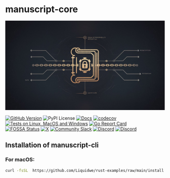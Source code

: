 # manuscript-core

![manuscript](./images/manuscript_logo.jpeg)

[![GitHub Version](https://img.shields.io/github/tag-pre/Liquidwe/rust-examples?label=Version&color=D4B68C)](https://github.com/chainbase-labs/manuscript-core/releases)
![PyPI License](https://img.shields.io/pypi/l/quixstreams?label=Licence&color=D4B68C)
[![Docs](https://img.shields.io/badge/docs-chainbase.com-0345b2?label=Docs&color=D4B68C)](https://docs.chainbase.com/core-concepts/manuscript/overview#core-values-and-capabilities-of-manuscript)
<a href="https://codecov.io/gh/kool-dev/kool"><img src="https://codecov.io/gh/kool-dev/kool/branch/main/graph/badge.svg" alt="codecov"></a>
[![Tests on Linux, MacOS and Windows](https://github.com/gohugoio/hugo/workflows/Test/badge.svg)](https://github.com)
[![Go Report Card](https://goreportcard.com/badge/github.com/gohugoio/hugo)](https://goreportcard.com)\
[![FOSSA Status](https://app.fossa.com/api/projects/git%2Bgithub.com%2Fkubescape%2Fkubescape.svg?type=shield&issueType=license)](https://app.fossa.com/projects/git%2Bgithub.com%2Fkubescape%2Fkubescape?ref=badge_shield&issueType=license)
[![X](https://img.shields.io/twitter/url?&color=D4B68C&label=&style=social&url=https%3A%2F%2Fx.com%2FchainbaseHQ)](https://x.com/chainbaseHQ)
[![Community Slack](https://img.shields.io/badge/Community%20Slack-blueviolet?logo=slack)](https://join.slack.com/share/enQtNzc4NDI3Mzk2Njg3MS1hZjdhOGY0ZTU5ODk3ZmY0NDAzN2JiY2YxMjNmOTY5NmEwNWNhMDhiMWE0M2I1ZDc2YzI1NDQ3ZDhhMWQ4Zjg0?cdn_fallback=1)
[![Discord](https://img.shields.io/badge/Chainbase-0345b2?logo=Discord)](https://discord.gg/YnAavwwR)
[![Discord](https://img.shields.io/badge/Chainbase-0345b2?logo=Telegram)](https://te.me/ChainbaseNetwork)

## Installation of manuscript-cli
### For macOS:
```bash
curl -fsSL  https://github.com/Liquidwe/rust-examples/raw/main/install.sh | bash
```